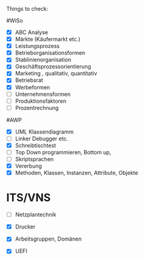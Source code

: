 Things to check:

#WiSo 
- [x] ABC Analyse
- [x] Märkte (Käufermarkt etc.)
- [x] Leistungsprozess 
- [x] Betrieborganisationsformen
- [x] Stablinienorganisation
- [x] Geschäftsprozessorientierung
- [x] Marketing , qualitativ, quantitativ
- [x] Betriebsrat
- [x] Werbeformen
- [ ] Unternehmensformen
- [ ] Produktionsfaktoren
- [ ] Prozentrechnung

#AWP
- [x] UML Klassendiagramm
- [ ] Linker Debugger etc.
- [x] Schreibtischtest
- [ ] Top Down programmieren, Bottom up, 
- [ ] Skriptsprachen
- [x] Vererbung
- [x] Methoden, Klassen, Instanzen, Attribute, Objekte

# ITS/VNS
- [ ] Netzplantechnik
- [x] Drucker 
- [x] Arbeitsgruppen, Domänen
- [x] UEFI

